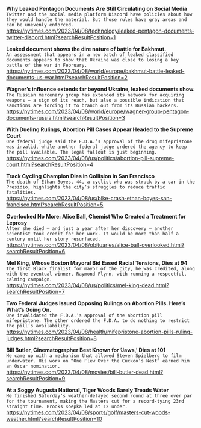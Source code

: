 **Why Leaked Pentagon Documents Are Still Circulating on Social Media**\
`Twitter and the social media platform Discord have policies about how they would handle the material. But those rules have gray areas and can be unevenly enforced.`\
https://nytimes.com/2023/04/08/technology/leaked-pentagon-documents-twitter-discord.html?searchResultPosition=1

**Leaked document shows the dire nature of battle for Bakhmut.**\
`An assessment that appears in a new batch of leaked classified documents appears to show that Ukraine was close to losing a key battle of the war in February.`\
https://nytimes.com/2023/04/08/world/europe/bakhmut-battle-leaked-documents-us-war.html?searchResultPosition=2

**Wagner’s influence extends far beyond Ukraine, leaked documents show.**\
`The Russian mercenary group has extended its network for acquiring weapons — a sign of its reach, but also a possible indication that sanctions are forcing it to branch out from its Russian backers.`\
https://nytimes.com/2023/04/08/world/europe/wagner-group-pentagon-documents-russia.html?searchResultPosition=3

**With Dueling Rulings, Abortion Pill Cases Appear Headed to the Supreme Court**\
`One federal judge said the F.D.A.’s approval of the drug mifepristone was invalid, while another federal judge ordered the agency to keep the pill available. The legal fallout is just beginning.`\
https://nytimes.com/2023/04/08/us/politics/abortion-pill-supreme-court.html?searchResultPosition=4

**Track Cycling Champion Dies in Collision in San Francisco**\
`The death of Ethan Boyes, 44, a cyclist who was struck by a car in the Presidio, highlights the city’s struggles to reduce traffic fatalities.`\
https://nytimes.com/2023/04/08/us/bike-crash-ethan-boyes-san-francisco.html?searchResultPosition=5

**Overlooked No More: Alice Ball, Chemist Who Created a Treatment for Leprosy**\
`After she died — and just a year after her discovery — another scientist took credit for her work. It would be more than half a century until her story resurfaced.`\
https://nytimes.com/2023/04/08/obituaries/alice-ball-overlooked.html?searchResultPosition=6

**Mel King, Whose Boston Mayoral Bid Eased Racial Tensions, Dies at 94**\
`The first Black finalist for mayor of the city, he was credited, along with the eventual winner, Raymond Flynn, with running a respectful, calming campaign.`\
https://nytimes.com/2023/04/08/us/politics/mel-king-dead.html?searchResultPosition=7

**Two Federal Judges Issued Opposing Rulings on Abortion Pills. Here’s What’s Going On.**\
`One invalidated the F.D.A.’s approval of the abortion pill mifepristone. The other ordered the F.D.A. to do nothing to restrict the pill’s availability.`\
https://nytimes.com/2023/04/08/health/mifepristone-abortion-pills-ruling-judges.html?searchResultPosition=8

**Bill Butler, Cinematographer Best Known for ‘Jaws,’ Dies at 101**\
`He came up with a mechanism that allowed Steven Spielberg to film underwater. His work on “One Flew Over the Cuckoo’s Nest” earned him an Oscar nomination.`\
https://nytimes.com/2023/04/08/movies/bill-butler-dead.html?searchResultPosition=9

**At a Soggy Augusta National, Tiger Woods Barely Treads Water**\
`He finished Saturday’s weather-delayed second round at three over par for the tournament, making the Masters cut for a record-tying 23rd straight time. Brooks Koepka led at 12 under.`\
https://nytimes.com/2023/04/08/sports/golf/masters-cut-woods-weather.html?searchResultPosition=10

